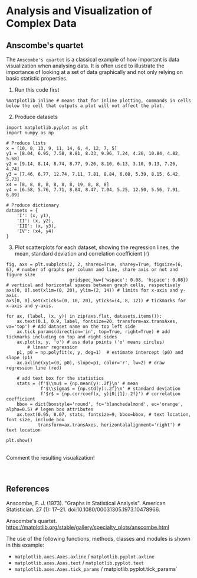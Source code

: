 # Analysis and Visualization of Complex Data
## Anscombe's quartet

The `Anscombe's quartet` is a classical example of how important is data visualization when analysing data. 
It is often used to illustrate the importance of looking at a set of data graphically and not only relying on basic statistic properties.
1. Run this code first
```
%matplotlib inline # means that for inline plotting, commands in cells below the cell that outputs a plot will not affect the plot.
```
2. Produce datasets

```
import matplotlib.pyplot as plt
import numpy as np

# Produce lists
x = [10, 8, 13, 9, 11, 14, 6, 4, 12, 7, 5]
y1 = [8.04, 6.95, 7.58, 8.81, 8.33, 9.96, 7.24, 4.26, 10.84, 4.82, 5.68]
y2 = [9.14, 8.14, 8.74, 8.77, 9.26, 8.10, 6.13, 3.10, 9.13, 7.26, 4.74]
y3 = [7.46, 6.77, 12.74, 7.11, 7.81, 8.84, 6.08, 5.39, 8.15, 6.42, 5.73]
x4 = [8, 8, 8, 8, 8, 8, 8, 19, 8, 8, 8]
y4 = [6.58, 5.76, 7.71, 8.84, 8.47, 7.04, 5.25, 12.50, 5.56, 7.91, 6.89]

# Produce dictionary
datasets = {
    'I': (x, y1),
    'II': (x, y2),
    'III': (x, y3),
    'IV': (x4, y4)
}
```
3. Plot scatterplots for each dataset, showing the regression lines, the mean, standard deviation and correlation coefficient (r)

```
fig, axs = plt.subplots(2, 2, sharex=True, sharey=True, figsize=(6, 6), # number of graphs per column and line, share axis or not and figure size
                        gridspec_kw={'wspace': 0.08, 'hspace': 0.08}) # vertical and horizontal spaces between graph cells, respectively
axs[0, 0].set(xlim=(0, 20), ylim=(2, 14)) # limits for x-axis and y-axis.
axs[0, 0].set(xticks=(0, 10, 20), yticks=(4, 8, 12)) # tickmarks for x-axis and y-axis.

for ax, (label, (x, y)) in zip(axs.flat, datasets.items()):
    ax.text(0.1, 0.9, label, fontsize=20, transform=ax.transAxes, va='top') # Add dataset name on the top left side
    ax.tick_params(direction='in', top=True, right=True) # add tickmarks including on top and right sides
    ax.plot(x, y, 'o') # ass data points ('o' means circles)
        # linear regression
    p1, p0 = np.polyfit(x, y, deg=1)  # estimate intercept (p0) and slope (p1) 
    ax.axline(xy1=(0, p0), slope=p1, color='r', lw=2) # draw regression line (red)

    # add text box for the statistics
    stats = (f'$\\mu$ = {np.mean(y):.2f}\n' # mean
             f'$\\sigma$ = {np.std(y):.2f}\n' # standard deviation
             f'$r$ = {np.corrcoef(x, y)[0][1]:.2f}') # correlation coefficient
    bbox = dict(boxstyle='round', fc='blanchedalmond', ec='orange', alpha=0.5) # legen box attributes
    ax.text(0.95, 0.07, stats, fontsize=9, bbox=bbox, # text location, font size, include box 
            transform=ax.transAxes, horizontalalignment='right') # text location

plt.show()
```
<br />
Comment the resulting visualization!
<br />
<br />
<br />

## References
Anscombe, F. J. (1973). "Graphs in Statistical Analysis". American Statistician. 27 (1): 17–21. doi:10.1080/00031305.1973.10478966.

Anscombe's quartet. https://matplotlib.org/stable/gallery/specialty_plots/anscombe.html

   The use of the following functions, methods, classes and modules is shown
   in this example:

   - `matplotlib.axes.Axes.axline` / `matplotlib.pyplot.axline`
   - `matplotlib.axes.Axes.text` / `matplotlib.pyplot.text`
   - `matplotlib.axes.Axes.tick_params` / matplotlib.pyplot.tick_params`

